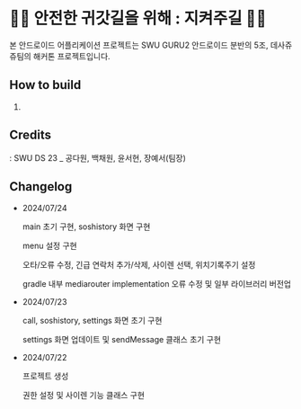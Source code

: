 # 🚶‍♀️ 안전한 귀갓길을 위해 : 지켜주길 🚶‍♀️

본 안드로이드 어플리케이션 프로젝트는 SWU GURU2 안드로이드 분반의 5조, 데사쥬쥬팀의 해커톤 프로젝트입니다.


## How to build

1.

## Credits

: SWU DS 23 _ 공다원, 백채원, 윤서현, 장예서(팀장)

## Changelog
- 2024/07/24

  main 초기 구현, soshistory 화면 구현

  menu 설정 구현

  오타/오류 수정, 긴급 연락처 추가/삭제, 사이렌 선택, 위치기록주기 설정

  gradle 내부 mediarouter implementation 오류 수정 및 일부 라이브러리 버전업



- 2024/07/23

  call, soshistory, settings 화면 초기 구현
  
  settings 화면 업데이트 및 sendMessage 클래스 초기 구현



- 2024/07/22

  프로젝트 생성

  권한 설정 및 사이렌 기능 클래스 구현
